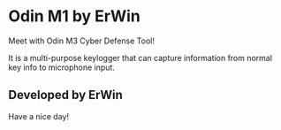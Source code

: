 # Odin M1 by ErWin

Meet with Odin M3 Cyber Defense Tool!

It is a multi-purpose keylogger that can capture information from normal key info to microphone input.

Developed by ErWin
---------------------

Have a nice day!
